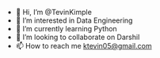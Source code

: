 - 👋 Hi, I’m @TevinKimple
- 👀 I’m interested in Data Engineering
- 🌱 I’m currently learning Python
- 💞️ I’m looking to collaborate on Darshil
- 📫 How to reach me ktevin05@gmail.com

<!---
TevinKimple/TevinKimple is a ✨ special ✨ repository because its `README.md` (this file) appears on your GitHub profile.
You can click the Preview link to take a look at your changes.
--->
